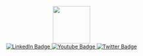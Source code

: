 <div id="header" align="center">
  <img src="https://media.giphy.com/media/M9gbBd9nbDrOTu1Mqx/giphy.gif" width="100"/>
<div id="badges">
  <a href="https://www.linkedin.com/in/bilel-hofer-253862252/" target="_blank">
    <img src="https://img.shields.io/badge/LinkedIn-blue?style=for-the-badge&logo=linkedin&logoColor=white" alt="LinkedIn Badge"/>
  </a>
  <a href="youtube">
    <img src="https://img.shields.io/badge/YouTube-red?style=for-the-badge&logo=youtube&logoColor=white" alt="Youtube Badge"/>
  </a>
  <a href="https://twitter.com/HoferBilel" target="_blank">
    <img src="https://img.shields.io/badge/Twitter-blue?style=for-the-badge&logo=twitter&logoColor=white" alt="Twitter Badge"/>
  </a>
</div>
 <!-- GitHub stat card 
 <img alt="Bilel Hofer GitHub Stats" src="https://github-stats-bilelhofer.vercel.app/api?username=BilelHofer&show_icons=true&hide_border=true" />
 -->
 <!-- GitHub language card
 <img alt="Bilel Hofer GitHub Language" src="https://github-stats-bilelhofer.vercel.app/api/top-langs/?username=BilelHofer&layout=compact" /> 
 -->

</div>
